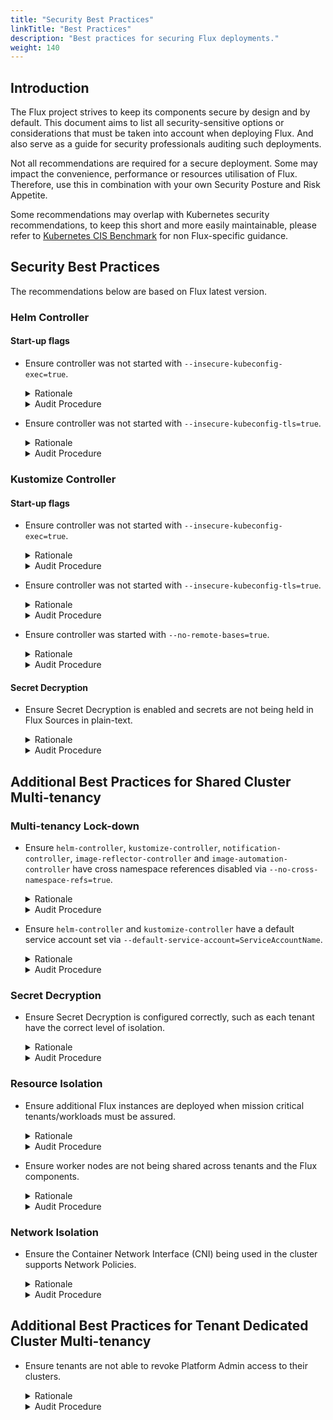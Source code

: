 ```yaml
---
title: "Security Best Practices"
linkTitle: "Best Practices"
description: "Best practices for securing Flux deployments."
weight: 140
---
```


## Introduction

The Flux project strives to keep its components secure by design and by default.
This document aims to list all security-sensitive options or considerations that
must be taken into account when deploying Flux. And also serve as a guide for
security professionals auditing such deployments.

Not all recommendations are required for a secure deployment. Some may impact the
convenience, performance or resources utilisation of Flux. Therefore, use this in
combination with your own Security Posture and Risk Appetite.

Some recommendations may overlap with Kubernetes security recommendations, to keep
this short and more easily maintainable, please refer to [Kubernetes CIS Benchmark] for non
Flux-specific guidance.

## Security Best Practices

The recommendations below are based on Flux latest version.


### Helm Controller

#### Start-up flags

- Ensure controller was not started with `--insecure-kubeconfig-exec=true`.
  <details>
    <summary>Rationale</summary>
    KubeConfigs support the execution of a binary command to return the token required to authenticate against a Kubernetes cluster.

    This is very handy for acquiring contextual tokens that are time-bound (e.g. aws-iam-authenticator).  
    However, this may be open for abuse in multi-tenancy environments and therefore is disabled by default.
  </details>
  <details>
    <summary>Audit Procedure</summary>
    Check Helm Controller's pod YAML for the arguments used at start-up:
    
    `kubectl describe pod -n flux-system -l app=helm-controller | grep -B 5 -A 10 Args`
  </details>

- Ensure controller was not started with `--insecure-kubeconfig-tls=true`.
  <details>
    <summary>Rationale</summary>
    Disable the enforcement of TLS when accessing the API Server of remote clusters.
    
    This flag was created to enable scenarios in which non-production clusters need to be accessed via HTTP. Do not disable TLS in production.
  </details>
  <details>
    <summary>Audit Procedure</summary>
    Check Helm Controller's pod YAML for the arguments used at start-up:
    
    `kubectl describe pod -n flux-system -l app=helm-controller | grep -B 5 -A 10 Args`
  </details>

### Kustomize Controller

#### Start-up flags

- Ensure controller was not started with `--insecure-kubeconfig-exec=true`.
  <details>
    <summary>Rationale</summary>
    KubeConfigs support the execution of a binary command to return the token required to authenticate against a Kubernetes cluster.

    This is very handy for acquiring contextual tokens that are time-bound (e.g. aws-iam-authenticator).  
    However, this may be open for abuse in multi-tenancy environments and therefore is disabled by default.
  </details>
  <details>
    <summary>Audit Procedure</summary>
    Check Kustomize Controller's pod YAML for the arguments used at start-up:
    
    `kubectl describe pod -n flux-system -l app=kustomize-controller | grep -B 5 -A 10 Args`
  </details>

- Ensure controller was not started with `--insecure-kubeconfig-tls=true`.
  <details>
    <summary>Rationale</summary>
    Disable the enforcement of TLS when accessing the API Server of remote clusters.
    
    This flag was created to enable scenarios in which non-production clusters need to be accessed via HTTP. Do not disable TLS in production.
  </details>
  <details>
    <summary>Audit Procedure</summary>
    Check Kustomize Controller's pod YAML for the arguments used at start-up:
    
    `kubectl describe pod -n flux-system -l app=kustomize-controller | grep -B 5 -A 10 Args`
  </details>

- Ensure controller was started with `--no-remote-bases=true`.
  <details>
    <summary>Rationale</summary>
    By default the Kustomize controller allows for kustomize overlays to refer to external bases. 
    This has a performance penalty, as the bases will have to be downloaded on demand during each reconciliation.<br>
    When using external bases, there can't be any assurances that the externally declared state won't change.
    In this case, the source lose its hermetic properties. Changes at the external bases will result on changes in the cluster, regardless of the source being modified since the last reconciliation.
  </details>
  <details>
    <summary>Audit Procedure</summary>
    Check Kustomize Controller's pod YAML for the arguments used at start-up:
    
    `kubectl describe pod -n flux-system -l app=kustomize-controller | grep -B 5 -A 10 Args`
  </details>


#### Secret Decryption

- Ensure Secret Decryption is enabled and secrets are not being held in Flux Sources in plain-text.
  <details>
    <summary>Rationale</summary>
    Helm and Kustomize Controllers have auto decryption mechanisms that can decrypt cipher texts on-demand at reconciliation time. That enables for credentials (e.g. passwords, tokens) and sensitive information to be kept encrypted in the sources.    
  </details>
  <details>
    <summary>Audit Procedure</summary>
    
    - Check for credentials stored in the Git Repository at both HEAD and historical commits. Auto-detection tools can be used for this such as [GitLeaks](https://github.com/zricethezav/gitleaks), [Trufflehog](https://github.com/trufflesecurity/trufflehog) and [Squealer](https://github.com/owenrumney/squealer).
    - Check whether Secret Decryption is properly in each `spec.decryption` field of the cluster's `Kustomization` objects.
  </details>


## Additional Best Practices for Shared Cluster Multi-tenancy

### Multi-tenancy Lock-down

- Ensure `helm-controller`, `kustomize-controller`, `notification-controller`, `image-reflector-controller` and `image-automation-controller` have cross namespace references disabled via `--no-cross-namespace-refs=true`.

  <details>
    <summary>Rationale</summary>
    Block references to Flux objects across namespaces. This assumes that tenants would own one or multiple namespaces, and should not be allowed to consume other tenant's objects, as this could enable them to gain access to sources they do not (or should not) have access to.
  </details>
  <details>
    <summary>Audit Procedure</summary>
    Check the Controller's YAML for the arguments used at start-up:
    
    `kubectl describe pod -n flux-system -l app=helm-controller | grep -B 5 -A 10 Args`
    `kubectl describe pod -n flux-system -l app=kustomize-controller | grep -B 5 -A 10 Args`
    `kubectl describe pod -n flux-system -l app=notification-controller | grep -B 5 -A 10 Args`
    `kubectl describe pod -n flux-system -l app=image-reflector-controller | grep -B 5 -A 10 Args`
    `kubectl describe pod -n flux-system -l app=image-automation-controller | grep -B 5 -A 10 Args`
  </details>

- Ensure `helm-controller` and `kustomize-controller` have a default service account set via `--default-service-account=ServiceAccountName`.

  <details>
    <summary>Rationale</summary>
    Enforces all reconciliations to impersonate a given Service Account, effectively disabling the use of the privileged service account that would otherwise be used by the controller.
    Tenants must set a service account for each object that is responsible for applying changes to the Cluster (i.e. HelmRelease and Kustomization), otherwise Kubernetes' API Server will not authorise the changes. NB: It is recommended that the default service account used has no permissions set to the control plane.
  </details>
  <details>
    <summary>Audit Procedure</summary>
    Check the Controller's YAML for the arguments used at start-up:
    
    `kubectl describe pod -n flux-system -l app=helm-controller | grep -B 5 -A 10 Args`
    `kubectl describe pod -n flux-system -l app=kustomize-controller | grep -B 5 -A 10 Args`
  </details>

### Secret Decryption

- Ensure Secret Decryption is configured correctly, such as each tenant have the correct level of isolation.
  <details>
    <summary>Rationale</summary>
    The secret decryption configuration must be aligned with the level of isolation required across tenants.
    - For higher isolation, each tenant must have their own Key Encryption Key (KEK) configured. Note that the access controls to the aforementioned keys must also be aligned for better isolation.
    - For lower isolation requirements, or for secrets that are shared across multiple tenants, cluster-level keys could be used.
  </details>
  <details>
    <summary>Audit Procedure</summary>
    
    - Check whether the Secret Provider configuration is security hardened. Please seek [SOPS](https://github.com/mozilla/sops) and [SealedSecrets](https://github.com/bitnami-labs/sealed-secrets) documentation for how to best implement each solution.
    - When SealedSecrets are employed, pay special attention to the scopes being used.
  </details>


### Resource Isolation

- Ensure additional Flux instances are deployed when mission critical tenants/workloads must be assured.

  <details>
    <summary>Rationale</summary>
    Sharing the same instances of Flux Components across all tenants and also the Platform Admin, will lead to all reconciliations to compete for the same resources and resource limits. In addition, all Flux objects will be placed on the same queue for reconciliation which is limited by the number of workers set by each controller, which could cause for renconciliation intervals not to be honored.
    For improved reliability, additional instances of Flux Components could be deployed to deal with specific namespaces, effectively creating separate "lanes" that are not disrupted by noisy neighbours. An example of this approach would be having additional instances of both Kustomize and Helm controllers that focuses on applying platform level changes, which do not compete with Tenants changes.    
  </details>
  <details>
    <summary>Audit Procedure</summary>
    Check for the existence of additional Flux controllers instances and their respective scopes. Each "non-global" controller must be started with `--watch-all-namespaces=false` and have the namespace scope set via environment variable `RUNTIME_NAMESPACE`:
    
    `kubectl describe pod -n flux-system -l app=kustomize-controller | grep -B 5 -A 10 Args`
    `kubectl describe pod -n flux-system -l app=helm-controller | grep -B 5 -A 10 Args`
    `kubectl describe pod -n flux-system -l app=source-controller | grep -B 5 -A 10 Args`
  </details>

- Ensure worker nodes are not being shared across tenants and the Flux components.

  <details>
    <summary>Rationale</summary>
    Pods sharing the same worker node may enable threat vectors which might enable a malicious tenant to have a negative impact in the Confidentiality, Integrity or Availability of the co-located pods.
    The Flux components may have Control Plane privileges which some tenants may not. A co-located pod could leverage its privileges in the shared worker node to bypass its own Control Plane access limitations by compromising one of the co-located Flux components. For cases in which cross-tenant isolation requirements must be enforced, the same risks apply.
    Employ techniques to enforce that untrusted workloads are sandboxed. And, ensure that worker nodes are only shared when within the acceptable risks by your security requirements.
  </details>
  <details>
    <summary>Audit Procedure</summary>
    - Check whether there are Admission Controllers/OPA blocking tenants from creating privileged containers.
    - Check whether [RuntimeClass] is being employed to sandbox workloads that may be scheduled in shared worker nodes.
    - Check whether [Taints and Tolerations] are being used to decrease the likelihood of sharing worker nodes across tenants, or with the Flux controllers. Some cloud providers have this encapsulated as Node Pools.
  </details>
  

### Network Isolation

- Ensure the Container Network Interface (CNI) being used in the cluster supports Network Policies.

  <details>
    <summary>Rationale</summary>
    Flux rely on Network Policies to ensure that only Flux components have direct access to the source artefacts kept in the Source Controller.
  </details>
  <details>
    <summary>Audit Procedure</summary>
    - Create a Network Policy and confirm it is being enforced by the CNI.
  </details>

  
## Additional Best Practices for Tenant Dedicated Cluster Multi-tenancy

- Ensure tenants are not able to revoke Platform Admin access to their clusters.

  <details>
    <summary>Rationale</summary>
    In environments in which a management cluster is used to bootstrap and manage other clusters, it is important to ensure that a tenant is not allowed to revoke access from the Platform Admin, effectively denying the Management Cluster the ability to further reconcile changes into the tenant's Cluster.
    The Platform Admin should make sure that at the tenant’s cluster bootstrap process, this is taken into the account and a breakglass procedure is in place to recover access without the need to rebuild the cluster.
  </details>
  <details>
    <summary>Audit Procedure</summary>
    - Check whether alerts are in place in case the Remote Apply operations fails.
    - Check the permission set given to the tenant's users and applications is not overly privileged.
    - Check whether there are Admission Controllers/OPA rules blocking changes in Platform Admin's permissions and overall resources.
  </details>


[Kubernetes CIS Benchmark]: https://www.cisecurity.org/benchmark/kubernetes
[RuntimeClass]: https://kubernetes.io/docs/concepts/containers/runtime-class/
[Taints and Tolerations]: https://kubernetes.io/docs/concepts/scheduling-eviction/taint-and-toleration/
